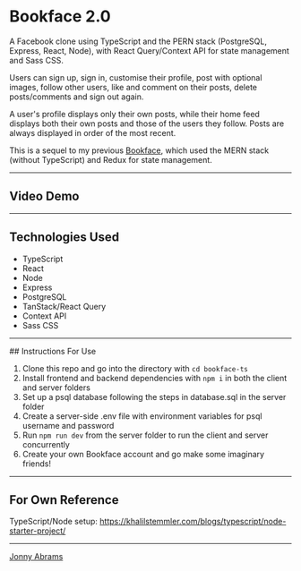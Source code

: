 # Bookface 2.0

A Facebook clone using TypeScript and the PERN stack (PostgreSQL, Express, React, Node), with React Query/Context API for state management and Sass CSS.

Users can sign up, sign in, customise their profile, post with optional images, follow other users, like and comment on their posts, delete posts/comments and sign out again.

A user's profile displays only their own posts, while their home feed displays both their own posts and those of the users they follow. Posts are always displayed in order of the most recent.

This is a sequel to my previous [Bookface](https://github.com/jonnyabrams/bookface), which used the MERN stack (without TypeScript) and Redux for state management.

---

## Video Demo


---

## Technologies Used

* TypeScript
* React
* Node
* Express
* PostgreSQL
* TanStack/React Query
* Context API
* Sass CSS

---

## Instructions For Use

1. Clone this repo and go into the directory with `cd bookface-ts`
2. Install frontend and backend dependencies with `npm i` in both the client and server folders
3. Set up a psql database following the steps in database.sql in the server folder
4. Create a server-side .env file with environment variables for psql username and password
5. Run `npm run dev` from the server folder to run the client and server concurrently
6. Create your own Bookface account and go make some imaginary friends!

---

## For Own Reference

TypeScript/Node setup: https://khalilstemmler.com/blogs/typescript/node-starter-project/

---

[Jonny Abrams](https://github.com/jonnyabrams)